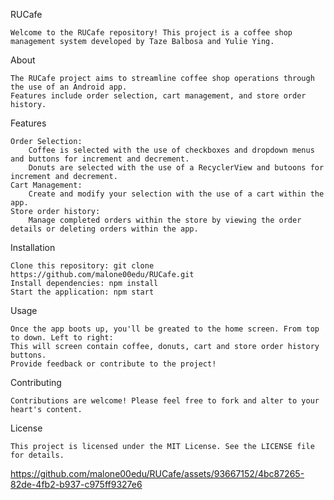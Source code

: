RUCafe

    Welcome to the RUCafe repository! This project is a coffee shop management system developed by Taze Balbosa and Yulie Ying.

About

    The RUCafe project aims to streamline coffee shop operations through the use of an Android app. 
    Features include order selection, cart management, and store order history.

Features

    Order Selection: 
        Coffee is selected with the use of checkboxes and dropdown menus and buttons for increment and decrement.  
        Donuts are selected with the use of a RecyclerView and butoons for increment and decrement.
    Cart Management: 
        Create and modify your selection with the use of a cart within the app.
    Store order history: 
        Manage completed orders within the store by viewing the order details or deleting orders within the app.

Installation

    Clone this repository: git clone https://github.com/malone00edu/RUCafe.git
    Install dependencies: npm install
    Start the application: npm start

Usage

    Once the app boots up, you'll be greated to the home screen. From top to down. Left to right: 
    This will screen contain coffee, donuts, cart and store order history buttons.
    Provide feedback or contribute to the project!

Contributing

    Contributions are welcome! Please feel free to fork and alter to your heart's content.

License

    This project is licensed under the MIT License. See the LICENSE file for details.


https://github.com/malone00edu/RUCafe/assets/93667152/4bc87265-82de-4fb2-b937-c975ff9327e6



